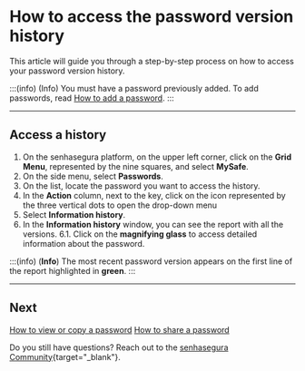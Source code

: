 # How to access the password version history

This article will guide you through a step-by-step process on how to access your password version history.

:::(info) (Info)
You must have a password previously added. To add passwords, read [How to add a password](/v3-32/docs/mysafe-passwords-add).
:::

***

## Access a history

1. On the senhasegura platform, on the upper left corner, click on the **Grid Menu**, represented by the nine squares, and select **MySafe**.
2. On the side menu, select **Passwords**. 
3. On the list, locate the password you want to access the history.
4. In the **Action** column, next to the key, click on the icon represented by the three vertical dots to open the drop-down menu
5. Select **Information history**.
6. In the **Information history** window, you can see the report with all the versions.
    6.1. Click on the **magnifying glass** to access detailed information about the password.

:::(info) (**Info**)
The most recent password version appears on the first line of the report highlighted in **green**.
:::

***

## Next
[How to view or copy a password](/v3-32/docs/mysafe-passwords-view-copy)
[How to share a password](/v3-32/docs/mysafe-passwords-share)

Do you still have questions? Reach out to the [senhasegura Community](https://community.senhasegura.io/){target="_blank"}.